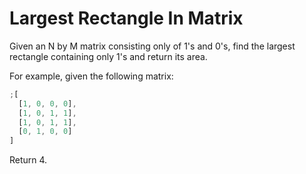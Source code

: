 # Largest Rectangle In Matrix

Given an N by M matrix consisting only of 1's and 0's, find the largest rectangle containing only 1's and return its area.

For example, given the following matrix:

```js
;[
  [1, 0, 0, 0],
  [1, 0, 1, 1],
  [1, 0, 1, 1],
  [0, 1, 0, 0]
]
```

Return 4.
